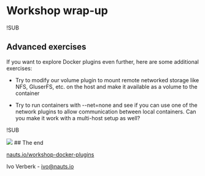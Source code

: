 # Workshop wrap-up

!SUB
## Advanced exercises
If you want to explore Docker plugins even further, here are some additional exercises:

- Try to modify our volume plugin to mount remote networked storage like NFS, GluserFS, etc. on the host and make it available as a volume to the container

- Try to run containers with --net=none and see if you can use one of the network plugins to allow communication between local containers. Can you make it work with a multi-host setup as well?

!SUB
<!-- .element: class="center" -->
<img src="http://cdn.nauts.io/img/cargonaut.svg" class="header">
## The end

[nauts.io/workshop-docker-plugins](http://nauts.io/workshop-docker-plugins)

Ivo Verberk - [ivo@nauts.io](mailto:ivo@nauts.io)
